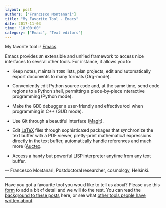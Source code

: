 ```yaml
---
layout: post
authors: ["Francesco Montanari"]
title: "My Favorite Tool - Emacs"
date: 2017-11-03
time: "18:00:00"
category: ["Emacs", "Text editors"]
---
```


My favorite tool is [Emacs](https://www.gnu.org/software/emacs/).

Emacs provides an extensible and unified framework to access nice interfaces to several other tools. 
For instance, it allows you to:

- Keep notes, maintain `TODO` lists, plan projects, edit and automatically export documents to many formats (Org-mode).

- Conveniently edit Python source code and, at the same time, send code regions to a Python shell, permitting a 
piece-by-piece interactive programming (Python mode).

- Make the GDB debugger a user-friendly and effective tool when programming in C++ (GUD mode).

- Use Git through a beautiful interface ([Magit](https://magit.vc/)).

- Edit [LaTeX](https://www.latex-project.org/) files through sophisticated packages that synchronize the text buffer with a PDF viewer, 
pretty-print mathematical expressions directly in the text buffer, automatically handle references and 
much more ([Auctex](https://www.gnu.org/software/auctex/).

- Access a handy but powerful LISP interpreter anytime from any text buffer.

-- Francesco Montanari, Postdoctoral researcher, cosmology, Helsinki.

------

Have you got a favourite tool you would like to tell us about? 
Please use this [form](https://docs.google.com/forms/d/e/1FAIpQLSeiu5NzJsLxYueaQrNn_qKbaa5JR2Sz12CeCRyedKQxwb54Dw/viewform) 
to add a bit of detail and we will do the rest. You can read 
the [background to these posts](https://software-carpentry.org/blog/2017/10/fave-tools.html) here, 
or see what [other tools people have written about](https://software-carpentry.org/blog/2017/10/favorites.html).
